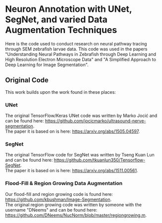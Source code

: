 # Neuron Annotation with UNet, SegNet, and varied Data Augmentation Techniques  
Here is the code used to conduct research on neural pathway tracing through SEM zebrafish larvae data. This code was used in the papers "Understanding Neural Pathways in Zebrafish through Deep Learning and High Resolution Electron Microscope Data" and "A Simplified Approach to Deep Learning for Image Segmentation".

## Original Code  
This work builds upon the work found in these places:  
### UNet  
The original TensorFlow/Keras UNet code was written by Marko Jocić and can be found here: https://github.com/jocicmarko/ultrasound-nerve-segmentation.  
The paper it is based on is here: https://arxiv.org/abs/1505.04597.  
### SegNet  
The original TensorFlow code for SegNet was written by Tseng Kuan Lun and can be found here: https://github.com/tkuanlun350/Tensorflow-SegNet.  
The paper it is based on is here: https://arxiv.org/abs/1511.00561.  

### Flood-Fill & Region Growing Data Augmentation  
Our flood-fill and region growing code is found here: https://github.com/kbushman/Image-Segmentation.  
The original region growing code was written by someone with the username "DNeems" and can be found here: https://github.com/DNeems/NucNorm/blob/master/regiongrowing.m.
